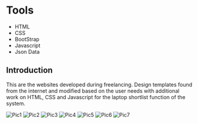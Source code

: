 # Tools

- HTML
- CSS
- BootStrap
- Javascript
- Json Data

## Introduction

This are the websites developed during freelancing. Design templates found from the internet and modified based on the user needs with additional work on HTML, CSS and Javascript for the laptop shortlist function of the system.

![Pic1](https://user-images.githubusercontent.com/61192087/229442221-68bc583f-f146-48f9-932b-744210ffabf5.PNG)
![Pic2](https://user-images.githubusercontent.com/61192087/229442227-d31b1043-09a0-4961-a7cc-2500bb3f3ad3.PNG)
![Pic3](https://user-images.githubusercontent.com/61192087/229442193-2d06f822-2854-467b-8cd3-dce994358697.PNG)
![Pic4](https://user-images.githubusercontent.com/61192087/229442205-ec5279b2-c781-4d53-bae6-1481c6c3b4f0.PNG)
![Pic5](https://user-images.githubusercontent.com/61192087/229442207-364ab663-f8da-4c11-8a81-35506540b539.PNG)
![Pic6](https://user-images.githubusercontent.com/61192087/229442211-13442ea3-e54a-402d-8d00-a655a85cfa69.PNG)
![Pic7](https://user-images.githubusercontent.com/61192087/229442215-b1d15712-813c-49ce-b608-282308149363.PNG)

